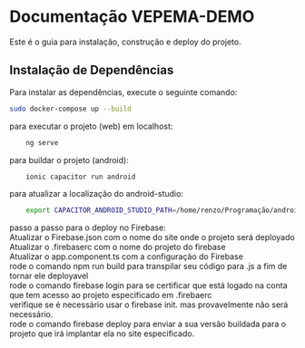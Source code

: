 # Documentação VEPEMA-DEMO

Este é o guia para instalação, construção e deploy do projeto.

## Instalação de Dependências

Para instalar as dependências, execute o seguinte comando:
```bash
sudo docker-compose up --build
```

para executar o projeto (web) em localhost:
```bash
    ng serve
```

para buildar o projeto (android):
```bash
    ionic capacitor run android
```

para atualizar a localização do android-studio:
```bash
    export CAPACITOR_ANDROID_STUDIO_PATH=/home/renzo/Programação/android-studio/bin/studio.sh
```


passo a passo para o deploy no Firebase:  
    Atualizar o Firebase.json com o nome do site onde o projeto será deployado  
    Atualizar o .firebaserc com o nome do projeto do firebase  
    Atualizar o app.component.ts com a configuração do Firebase  
    rode o comando npm run build para transpilar seu código para .js a fim de tornar ele deployavel  
    rode o comando firebase login para se certificar que está logado na conta que tem acesso ao projeto especificado em .firebaerc  
    verifique se é necessário usar o firebase init. mas provavelmente não será necessário.  
    rode o comando firebase deploy para enviar a sua versão buildada para o projeto que irá implantar ela no site especificado.  